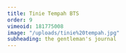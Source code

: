 ```yaml
---
title: Tinie Tempah BTS
order: 9
vimeoid: 181775008
image: "/uploads/tinie%20tempah.jpg"
subheading: the gentleman's journal
---
```


